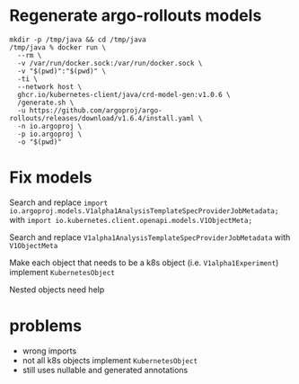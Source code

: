 # Regenerate argo-rollouts models
```shell
mkdir -p /tmp/java && cd /tmp/java
/tmp/java % docker run \
  --rm \
  -v /var/run/docker.sock:/var/run/docker.sock \
  -v "$(pwd)":"$(pwd)" \
  -ti \
  --network host \
  ghcr.io/kubernetes-client/java/crd-model-gen:v1.0.6 \
  /generate.sh \
  -u https://github.com/argoproj/argo-rollouts/releases/download/v1.6.4/install.yaml \
  -n io.argoproj \
  -p io.argoproj \
  -o "$(pwd)"
```

# Fix models

Search and replace
`import io.argoproj.models.V1alpha1AnalysisTemplateSpecProviderJobMetadata;`
with 
`import io.kubernetes.client.openapi.models.V1ObjectMeta;`

Search and replace
`V1alpha1AnalysisTemplateSpecProviderJobMetadata`
with
`V1ObjectMeta`

Make each object that needs to be a k8s object (i.e. `V1alpha1Experiment`) implement `KubernetesObject`

Nested objects need help

# problems
* wrong imports
* not all k8s objects implement `KubernetesObject`
* still uses nullable and generated annotations
